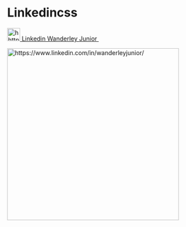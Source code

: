 # Linkedincss
<p>
  <a href="https://www.linkedin.com/in/wanderleyjunior/" rel="nofollow noreferrer">
    <img src="https://i.stack.imgur.com/gVE0j.png" alt="hhttps://www.linkedin.com/in/wanderleyjunior/" width="30"> 
    <a href="https://www.linkedin.com/in/wanderleyjunior/">Linkedin Wanderley Junior </a>
  </a> &nbsp; 

<p align="left">
  <a href="https://www.linkedin.com/in/wanderleyjunior/">
  <img src="https://ayltoninacio.com.br/img/p/32w1500.jpg" alt="https://www.linkedin.com/in/wanderleyjunior/" width="400" title="Projeto HTML e CSS">
</a>  
</p>
